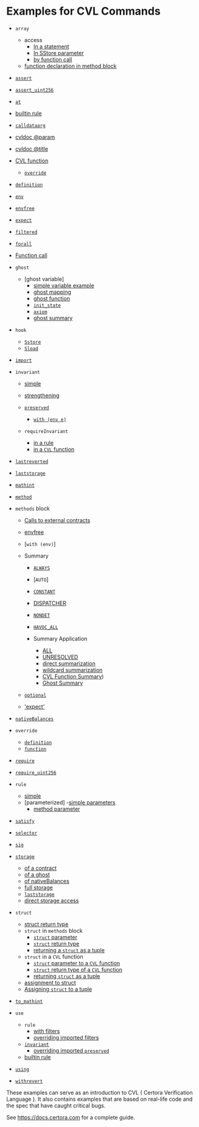 # Examples for CVL Commands

- `array`
   - access
      - [In a statement](https://github.com/Certora/Examples/blob/master/CVLByExample/Structs/BankAccounts/certora/specs/structs.spec#L88)
      - [In SStore parameter](https://github.com/Certora/Examples/blob/master/CVLByExample/Structs/BankAccounts/certora/specs/structs.spec#L146)
      - [by function call](https://github.com/Certora/Examples/blob/master/CVLByExample/Structs/BankAccounts/certora/specs/structs.spec#L77)
   - [function declaration in method block](https://github.com/Certora/Examples/blob/master/CVLByExample/Structs/BankAccounts/certora/specs/structs.spec#L21)
- [`assert`](https://github.com/Certora/Examples/blob/master/DEFI/ConstantProductPool/certora/spec/ConstantProductPool.spec#L75)

- [`assert_uint256`](https://github.com/Certora/Examples/blob/master/DEFI/ERC20/certora/specs/ERC20Fixed.spec#L180)

- [`at`](https://github.com/Certora/Examples/blob/master/CVLByExample/Storage/certora/specs/storage.spec#L113)

- [builtin rule](https://github.com/Certora/Examples/blob/master/CVLByExample/Reentrancy/certora/spec/ReadOnlyReentrancy.spec#L1)

- [`calldataarg`](https://github.com/Certora/Examples/blob/master/DEFI/ERC20/certora/specs/ERC20Fixed.spec#L83)

- [cvldoc @param](https://github.com/Certora/Examples/blob/master/CVLByExample/Structs/BankAccounts/certora/specs/structs.spec#L44)
- [cvldoc @title](https://github.com/Certora/Examples/blob/master/CVLByExample/NativeBalances/certora/specs/Auction.spec#L11)

- [CVL function](https://github.com/Certora/Examples/blob/master/DEFI/LiquidityPool/certora/specs/pool.spec#L24)
    - [`override`](https://github.com/Certora/Examples/blob/master/CVLByExample/Import/certora/specs/sub.spec#L38)

- [`definition`](https://github.com/Certora/Examples/blob/master/CVLByExample/Import/certora/specs/base.spec#L22)

- [`env`](https://github.com/Certora/Examples/blob/master/DEFI/ERC20/certora/specs/ERC20Fixed.spec#L20)

- [`envfree`](https://github.com/Certora/Examples/blob/master/DEFI/ERC20/certora/specs/ERC20Fixed.spec#L8)

- [`expect`](https://github.com/Certora/Examples/blob/master/CVLByExample/Summarization/MultiContract/certora/specs/FunctionSummary.spec#L11)

- [`filtered`](https://github.com/Certora/Examples/blob/master/CVLByExample/Reentrancy/certora/spec/Reentrancy.spec#L29)

- [`forall`](https://github.com/Certora/Examples/blob/master/CVLByExample/QuantifierExamples/DoublyLinkedList/certora/spec/dll-linkedcorrectly.spec#L13)

- [Function call](https://github.com/Certora/Examples/blob/master/DEFI/ERC20/certora/specs/ERC20Fixed.spec#L123)

- `ghost`
   - [ghost variable]
      - [simple variable example](https://github.com/Certora/Examples/blob/master/DEFI/ERC20/certora/specs/ERC20Full.spec#L72)
      - [ghost mapping](https://github.com/Certora/Examples/blob/master/CVLByExample/Structs/BankAccounts/certora/specs/structs.spec#L118)
      - [ghost function](https://github.com/Certora/Examples/blob/master/CVLByExample/QuantifierExamples/DoublyLinkedList/certora/spec/dll-linkedcorrectly.spec#L24)
      - [`init_state`](https://github.com/Certora/Examples/blob/master/DEFI/ConstantProductPool/certora/spec/ConstantProductPool.spec#L219)
      - [`axiom`](https://github.com/Certora/Examples/blob/master/CVLByExample/Structs/BankAccounts/certora/specs/structs.spec#L120)
      - [ghost summary](https://github.com/Certora/Examples/blob/master/CVLByExample/Summarization/GhostSummary/GhostMapping/certora/specs/WithGhostSummary.spec#L4)

- `hook`
   - [`Sstore`](https://github.com/Certora/Examples/blob/master/DEFI/ERC20/certora/specs/ERC20Full.spec#L88)
   - [`Sload`](https://github.com/Certora/Examples/blob/master/DEFI/ERC20/certora/specs/ERC20Full.spec#L84)

- [`import`](https://github.com/Certora/Examples/blob/master/CVLByExample/Import/certora/specs/sub.spec#L1)

- `invariant`
   - [simple](https://github.com/Certora/Examples/blob/master/CVLByExample/Invariant/certora/specs/BallGame.spec#L7)
    - [strengthening](https://github.com/Certora/Examples/blob/master/CVLByExample/Invariant/certora/specs/BallGameCorrect.spec#L7)
    - [`preserved`](https://github.com/Certora/Examples/blob/master/DEFI/ERC20/certora/specs/ERC20Broken.spec#L128)
      - [`with (env e)`](https://github.com/Certora/Examples/blob/master/DEFI/ERC20/certora/specs/ERC20Broken.spec#L128)

    - `requireInvariant`
        - [in a rule](https://github.com/Certora/Examples/blob/master/DEFI/ConstantProductPool/certora/spec/ConstantProductPool.spec#L190)
        - [in a `CVL` function](https://github.com/Certora/Examples/blob/master/DEFI/LiquidityPool/certora/specs/pool.spec#L27)

- [`lastreverted`](https://github.com/Certora/Examples/blob/master/DEFI/ERC20/certora/specs/ERC20Broken.spec#L49)

- [`laststorage`](https://github.com/Certora/Examples/blob/master/CVLByExample/Storage/certora/specs/storage.spec#L27)

- [`mathint`](https://github.com/Certora/Examples/blob/master/DEFI/ERC20/certora/specs/ERC20Fixed.spec#L23C5-L23C12)

- [`method`](https://github.com/Certora/Examples/blob/master/DEFI/ERC20/certora/specs/ERC20Fixed.spec#L83)

- `methods` block 
    - [Calls to external contracts](https://github.com/Certora/Examples/blob/master/DEFI/ConstantProductPool/certora/spec/ConstantProductPool.spec#L29)
    - [envfree](https://github.com/Certora/Examples/blob/master/DEFI/ConstantProductPool/certora/spec/ConstantProductPool.spec#L19C50-L19C57)
    - [`with (env)`]
    - Summary
        - [`ALWAYS`](https://github.com/Certora/Examples/blob/master/CVLByExample/Summarization/Keywords/certora/specs/AlwaysSummary.spec#L4)
        - [`AUTO`]
        - [`CONSTANT`](https://github.com/Certora/Examples/blob/master/CVLByExample/Summarization/Keywords/certora/specs/ConstantVSNondet.spec#L5)
        - [DISPATCHER](https://github.com/Certora/Examples/blob/master/DEFI/ConstantProductPool/certora/spec/ConstantProductPool.spec#L36C4-L36C4)

        - [`NONDET`](https://github.com/Certora/Examples/blob/master/CVLByExample/Summarization/Keywords/certora/specs/NondetVsHavoc.spec#L2)
        - [`HAVOC_ALL`](https://github.com/Certora/Examples/blob/master/CVLByExample/Summarization/Keywords/certora/specs/NondetVsHavoc.spec#L3)
        - Summary Application
            - [ALL](https://github.com/Certora/Examples/blob/master/CVLByExample/Summarization/MultiContract/certora/specs/InternalExternalSummary.spec#L14)
            - [UNRESOLVED](https://github.com/Certora/Examples/blob/master/CVLByExample/Summarization/Library/DirectSummary/certora/specs/AllDirect.spec#L12)
            - [direct summarization](https://github.com/Certora/Examples/blob/master/CVLByExample/Summarization/Library/DirectSummary/certora/specs/AllDirect.spec#L9)
            - [wildcard summarization](https://github.com/Certora/Examples/blob/master/CVLByExample/Summarization/Library/DirectSummary/certora/specs/AllDirect.spec#L12)
            - [CVL Function Summary](https://github.com/Certora/Examples/blob/master/CVLByExample/Summarization/WithEnv/WithEnvCVLFunctionSummary/withEnvSummary.spec#L7))
            - [Ghost Summary](https://github.com/Certora/Examples/blob/master/CVLByExample/Summarization/WithEnv/WithEnvGhostSummary/WithEnv.spec#L10)
        
    - [`optional`](https://github.com/Certora/Examples/blob/master/CVLByExample/Optional/certora/specs/Base.spec#L5)
    - ['expect'](https://github.com/Certora/Examples/blob/master/CVLByExample/Summarization/MultiContract/certora/specs/FunctionSummary.spec#L11)

- [`nativeBalances`](https://github.com/Certora/Examples/blob/master/CVLByExample/NativeBalances/certora/specs/Auction.spec#L24)

- `override`
   - [`definition`](https://github.com/Certora/Examples/blob/master/CVLByExample/Import/certora/specs/sub.spec#L8)
   - [`function`](https://github.com/Certora/Examples/blob/master/CVLByExample/Import/certora/specs/sub.spec#L38)

- [`require`](https://github.com/Certora/Examples/blob/master/DEFI/ConstantProductPool/certora/spec/ConstantProductPool.spec#L44)

- [`require_uint256`](https://github.com/Certora/Examples/blob/master/DEFI/ERC20/certora/specs/ERC20Broken.spec#L156)

- `rule`
   - [simple](https://github.com/Certora/Examples/blob/master/DEFI/LiquidityPool/certora/specs/pool.spec#L54)
   - [parameterized]
      -[simple parameters](https://github.com/Certora/Examples/blob/master/DEFI/LiquidityPool/certora/specs/pool.spec#L24)
      - [method parameter](https://github.com/Certora/Examples/blob/master/CVLByExample/Structs/BankAccounts/certora/specs/structs.spec#L95)

- [`satisfy`](https://github.com/Certora/Examples/blob/master/DEFI/ConstantProductPool/certora/spec/ConstantProductPool.spec#L255)

- [`selector`](https://github.com/Certora/Examples/blob/master/DEFI/ERC20/certora/specs/ERC20Fixed.spec#L92)

- [`sig`](https://github.com/Certora/Examples/blob/master/DEFI/ERC20/certora/specs/ERC20Fixed.spec#L92)

- [`storage`](https://github.com/Certora/Examples/blob/master/CVLByExample/Storage/certora/specs/storage.spec#L27)
    - [of a contract](https://github.com/Certora/Examples/blob/master/CVLByExample/Storage/certora/specs/storage.spec#L86)
    - [of a ghost](https://github.com/Certora/Examples/blob/master/CVLByExample/Storage/certora/specs/storage.spec#L149)
    - [of nativeBalances](https://github.com/Certora/Examples/blob/master/CVLByExample/Storage/certora/specs/storage.spec#L116)
    - [full storage](https://github.com/Certora/Examples/blob/master/CVLByExample/Storage/certora/specs/storage.spec#L106)
    - [`laststorage`](https://github.com/Certora/Examples/blob/master/CVLByExample/Storage/certora/specs/storage.spec#L106)
    - [direct storage access](https://github.com/Certora/Examples/blob/master/CVLByExample/Structs/BankAccounts/certora/specs/structs.spec#L48)

- `struct`
   - [struct return type](https://github.com/Certora/Examples/blob/master/CVLByExample/Structs/BankAccounts/certora/specs/structs.spec#L47)
   - `struct` in `methods` block
      - [`struct` parameter](https://github.com/Certora/Examples/blob/master/CVLByExample/Structs/BankAccounts/certora/specs/structs.spec#L23)
      - [`struct` return type](https://github.com/Certora/Examples/blob/master/CVLByExample/Structs/BankAccounts/certora/specs/structs.spec#L19)
      - [returning a `struct` as a tuple](https://github.com/Certora/Examples/blob/master/CVLByExample/Structs/BankAccounts/certora/specs/structs.spec#L21)
   - `struct` in a `CVL` function
      - [`struct` parameter to a `CVL` function](https://github.com/Certora/Examples/blob/master/CVLByExample/Structs/BankAccounts/certora/specs/structs.spec#L36)
      - [`struct` return type of a `CVL` function](https://github.com/Certora/Examples/blob/master/CVLByExample/Structs/BankAccounts/certora/specs/structs.spec#L47)
      - [returning `struct` as a tuple](https://github.com/Certora/Examples/blob/master/CVLByExample/Structs/BankAccounts/certora/specs/structs.spec#L53)
   - [assignment to struct](https://github.com/Certora/Examples/blob/master/CVLByExample/Structs/BankAccounts/certora/specs/structs.spec#L98)
   - [Assigning `struct` to a tuple](https://github.com/Certora/Examples/blob/master/CVLByExample/Structs/BankAccounts/certora/specs/structs.spec#L77)

- [`to_mathint`](https://github.com/Certora/Examples/blob/master/DEFI/ConstantProductPool/certora/spec/ConstantProductPool.spec#L45)

- `use`
   - `rule`
      - [with filters](https://github.com/Certora/Examples/blob/master/CVLByExample/Import/certora/specs/sub.spec#L32)
      - [overriding imported filters](https://github.com/Certora/Examples/blob/master/CVLByExample/Import/certora/specs/sub.spec#L32)
   - [`invariant`](https://github.com/Certora/Examples/blob/master/CVLByExample/Import/certora/specs/sub.spec#L10)
      - [overriding imported `preserved`](https://github.com/Certora/Examples/blob/master/CVLByExample/Import/certora/specs/sub.spec#L12)
   - [builtin rule](https://github.com/Certora/Examples/blob/master/CVLByExample/Reentrancy/certora/spec/ReadOnlyReentrancy.spec#L1)

- [`using`](https://github.com/Certora/Examples/blob/master/DEFI/LiquidityPool/certora/specs/pool_link.spec#L14)

- [`withrevert`](https://github.com/Certora/Examples/blob/master/CVLByExample/Storage/certora/specs/storage.spec#L44)


These examples can serve as an introduction to CVL ( Certora Verification Language ).
It also contains examples that are based on real-life code and the spec that have caught critical bugs.

See https://docs.certora.com for a complete guide.